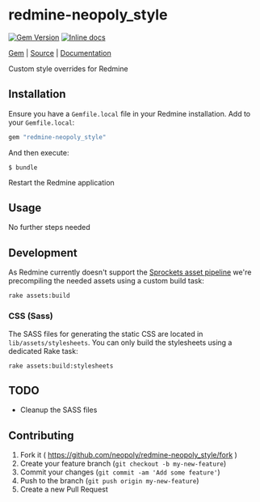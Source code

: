 [github]: https://github.com/neopoly/redmine-neopoly_style
[doc]: http://rubydoc.info/github/neopoly/redmine-neopoly_style/master/file/README.md
[gem]: https://rubygems.org/gems/redmine-neopoly_style
[gem-badge]: https://img.shields.io/gem/v/redmine-neopoly_style.svg
[inchpages]: https://inch-ci.org/github/neopoly/redmine-neopoly_style
[inchpages-badge]: https://inch-ci.org/github/neopoly/redmine-neopoly_style.svg?branch=master&style=flat

# redmine-neopoly_style

[![Gem Version][gem-badge]][gem]
[![Inline docs][inchpages-badge]][inchpages]

[Gem][gem] |
[Source][github] |
[Documentation][doc]

Custom style overrides for Redmine

## Installation

Ensure you have a `Gemfile.local` file in your Redmine installation. Add to your `Gemfile.local`:

```ruby
gem "redmine-neopoly_style"
```

And then execute:

```
$ bundle
```

Restart the Redmine application

## Usage

No further steps needed

## Development

As Redmine currently doesn't support the [Sprockets asset pipeline](http://guides.rubyonrails.org/asset_pipeline.html) we're precompiling the needed assets using a custom build task:

```
rake assets:build
```

### CSS (Sass)

The SASS files for generating the static CSS are located in `lib/assets/stylesheets`. You can only build the stylesheets using a dedicated Rake task:

```
rake assets:build:stylesheets
```

## TODO

* Cleanup the SASS files

## Contributing

1. Fork it ( https://github.com/neopoly/redmine-neopoly_style/fork )
2. Create your feature branch (`git checkout -b my-new-feature`)
3. Commit your changes (`git commit -am 'Add some feature'`)
4. Push to the branch (`git push origin my-new-feature`)
5. Create a new Pull Request
